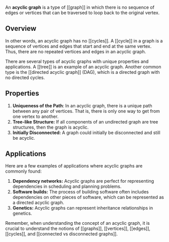 
An **acyclic graph** is a type of [[graph]] in which there is no sequence of edges or vertices that can be traversed to loop back to the original vertex. 

## Overview 

In other words, an acyclic graph has no [[cycles]]. A [[cycle]] in a graph is a sequence of vertices and edges that start and end at the same vertex. Thus, there are no repeated vertices and edges in an acyclic graph.

There are several types of acyclic graphs with unique properties and applications. A [[tree]] is an example of an acyclic graph. Another common type is the [[directed acyclic graph]] (DAG), which is a directed graph with no directed cycles.

## Properties

1. **Uniqueness of the Path**: In an acyclic graph, there is a unique path between any pair of vertices. That is, there is only one way to get from one vertex to another.
2. **Tree-like Structure:** If all components of an undirected graph are tree structures, then the graph is acyclic.
3. **Initially Disconnected:** A graph could initially be disconnected and still be acyclic. 

## Applications

Here are a few examples of applications where acyclic graphs are commonly found:

1. **Dependency networks:** Acyclic graphs are perfect for representing dependencies in scheduling and planning problems.
2. **Software builds:** The process of building software often includes dependencies on other pieces of software, which can be represented as a directed acyclic graph.
3. **Genetics:** Acyclic graphs can represent inheritance relationships in genetics.

Remember, when understanding the concept of an acyclic graph, it is crucial to understand the notions of [[graphs]], [[vertices]], [[edges]], [[cycles]], and [[connected vs disconnected graphs]].